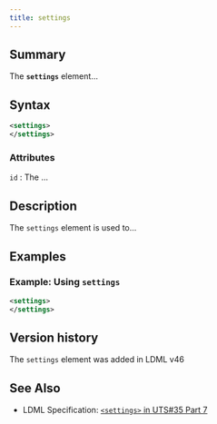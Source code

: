 ```yaml
---
title: settings
---
```


## Summary

The **`settings`** element…

## Syntax

```xml
<settings>
</settings>
```

### Attributes

`id`
:   The …

## Description

The `settings` element is used to…

## Examples

### Example: Using `settings`

```xml
<settings>
</settings>
```

## Version history

The `settings` element was added in LDML v46

<!-- ## See also

- … -->

## See Also

- LDML Specification: [`<settings>` in UTS#35 Part 7][tr35-element-settings]

[tr35-element-settings]: https://www.unicode.org/reports/tr35/tr35-keyboards.html#element-settings

